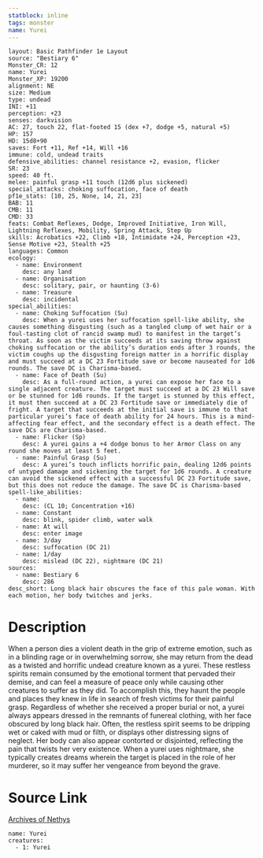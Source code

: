 ```yaml
---
statblock: inline
tags: monster
name: Yurei
---
```

```statblock
layout: Basic Pathfinder 1e Layout
source: "Bestiary 6"
Monster_CR: 12
name: Yurei
Monster_XP: 19200
alignment: NE
size: Medium
type: undead
INI: +11
perception: +23
senses: darkvision
AC: 27, touch 22, flat-footed 15 (dex +7, dodge +5, natural +5)
HP: 157
HD: 15d8+90
saves: Fort +11, Ref +14, Will +16
immune: cold, undead traits
defensive_abilities: channel resistance +2, evasion, flicker
SR: 23
speed: 40 ft.
melee: painful grasp +11 touch (12d6 plus sickened)
special_attacks: choking suffocation, face of death
pf1e_stats: [10, 25, None, 14, 21, 23]
BAB: 11
CMB: 11
CMD: 33
feats: Combat Reflexes, Dodge, Improved Initiative, Iron Will, Lightning Reflexes, Mobility, Spring Attack, Step Up
skills: Acrobatics +22, Climb +18, Intimidate +24, Perception +23, Sense Motive +23, Stealth +25
languages: Common
ecology:
  - name: Environment
    desc: any land
  - name: Organisation
    desc: solitary, pair, or haunting (3-6)
  - name: Treasure
    desc: incidental
special_abilities:
  - name: Choking Suffocation (Su)
    desc: When a yurei uses her suffocation spell-like ability, she causes something disgusting (such as a tangled clump of wet hair or a foul-tasting clot of rancid swamp mud) to manifest in the target’s throat. As soon as the victim succeeds at its saving throw against choking suffocation or the ability’s duration ends after 3 rounds, the victim coughs up the disgusting foreign matter in a horrific display and must succeed at a DC 23 Fortitude save or become nauseated for 1d6 rounds. The save DC is Charisma-based.
  - name: Face of Death (Su)
    desc: As a full-round action, a yurei can expose her face to a single adjacent creature. The target must succeed at a DC 23 Will save or be stunned for 1d6 rounds. If the target is stunned by this effect, it must then succeed at a DC 23 Fortitude save or immediately die of fright. A target that succeeds at the initial save is immune to that particular yurei’s face of death ability for 24 hours. This is a mind-affecting fear effect, and the secondary effect is a death effect. The save DCs are Charisma-based.
  - name: Flicker (Sp)
    desc: A yurei gains a +4 dodge bonus to her Armor Class on any round she moves at least 5 feet.
  - name: Painful Grasp (Su)
    desc: A yurei’s touch inflicts horrific pain, dealing 12d6 points of untyped damage and sickening the target for 1d6 rounds. A creature can avoid the sickened effect with a successful DC 23 Fortitude save, but this does not reduce the damage. The save DC is Charisma-based
spell-like_abilities:
  - name:
    desc: (CL 10; Concentration +16)
  - name: Constant
    desc: blink, spider climb, water walk
  - name: At will
    desc: enter image
  - name: 3/day
    desc: suffocation (DC 21)
  - name: 1/day
    desc: mislead (DC 22), nightmare (DC 21)
sources:
  - name: Bestiary 6
    desc: 286
desc_short: Long black hair obscures the face of this pale woman. With each motion, her body twitches and jerks.
```
# Description
When a person dies a violent death in the grip of extreme emotion, such as in a blinding rage or in overwhelming sorrow, she may return from the dead as a twisted and horrific undead creature known as a yurei. These restless spirits remain consumed by the emotional torment that pervaded their demise, and can feel a measure of peace only while causing other creatures to suffer as they did. To accomplish this, they haunt the people and places they knew in life in search of fresh victims for their painful grasp. Regardless of whether she received a proper burial or not, a yurei always appears dressed in the remnants of funereal clothing, with her face obscured by long black hair. Often, the restless spirit seems to be dripping wet or caked with mud or filth, or displays other distressing signs of neglect. Her body can also appear contorted or disjointed, reflecting the pain that twists her very existence. When a yurei uses nightmare, she typically creates dreams wherein the target is placed in the role of her murderer, so it may suffer her vengeance from beyond the grave.
# Source Link
[Archives of Nethys](https://aonprd.com/MonsterDisplay.aspx?ItemName=Yurei)
```encounter-table
name: Yurei
creatures:
  - 1: Yurei
```
